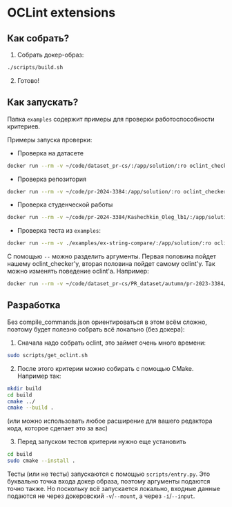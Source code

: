 # OCLint extensions

## Как собрать?

1. Собрать докер-образ:

```bash
./scripts/build.sh
```

2. Готово!

## Как запускать?

Папка `examples` содержит примеры для проверки работоспособности критериев.

Примеры запуска проверки:

* Проверка на датасете

```bash
docker run --rm -v ~/code/dataset_pr-cs/:/app/solution/:ro oclint_checker --test dataset --format csv 1> report.csv
```

* Проверка репозитория
```bash
docker run --rm -v ~/code/pr-2024-3384:/app/solution/:ro oclint_checker --test repo --format csv 1> report.csv
```

* Проверка студенческой работы
```bash
docker run --rm -v ~/code/pr-2024-3384/Kashechkin_Oleg_lb1/:/app/solution/:ro oclint_checker --test studwork --format csv 1> report.csv
```

* Проверка теста из `examples`:
``` bash
docker run --rm -v ./examples/ex-string-compare/:/app/solution/:ro oclint_checker --test studwork --format csv 1> report.csv
```
С помощью `--` можно разделить аргументы. Первая половина пойдет нашему oclint_checker'у, вторая половина пойдет самому oclint'у.
Так можно изменять поведение oclint'а. Например:

```bash
docker run --rm -v ~/code/dataset_pr-cs/PR_dataset/autumn/pr-2023-3384/:/app/solution/:ro oclint_checker --test repo --format csv -- 1> report.csv
```

## Разработка

Без compile_commands.json ориентироваться в этом всём сложно, поэтому будет полезно собрать всё локально (без докера):

1. Сначала надо собрать oclint, это займет очень много времени:

```bash
sudo scripts/get_oclint.sh
```

2. После этого критерии можно собирать с помощью CMake. Например так:

```bash
mkdir build
cd build
cmake ../
cmake --build .
```

(или можно использовать любое расширение для вашего редактора кода, которое сделает это за вас)

3. Перед запуском тестов критерии нужно еще установить

```bash
cd build
sudo cmake --install .
```

Тесты (или не тесты) запускаются с помощью `scripts/entry.py`. Это буквально точка входа докер образа, поэтому аргументы подаются точно также.
Но поскольку всё запускается локально, входные данные подаются не через докеровский `-v`/`--mount`, а через `-i`/`--input`.
